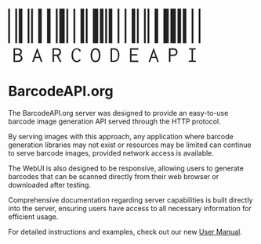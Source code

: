 [![_logo_](resources/ext/logo.svg)](https://barcodeapi.org/)

# BarcodeAPI.org

The BarcodeAPI.org server was designed to provide an easy-to-use barcode image generation API served through the HTTP protocol.

By serving images with this approach, any application where barcode generation libraries may not exist or resources may be limited can continue to serve barcode images, provided network access is available.

The WebUI is also designed to be responsive, allowing users to generate barcodes that can be scanned directly from their web browser or downloaded after testing.

Comprehensive documentation regarding server capabilities is built directly into the server, ensuring users have access to all necessary information for efficient usage.

For detailed instructions and examples, check out our new [User Manual](https://barcodeapi.org/api.html).
